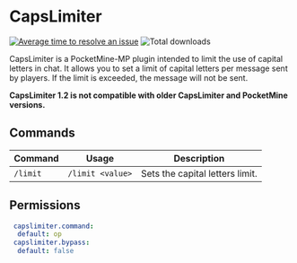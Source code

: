 # CapsLimiter
[![Average time to resolve an issue](http://isitmaintained.com/badge/resolution/kenygamer/pmmp-plugins.svg)](http://isitmaintained.com/project/kenygamer/pmmp-plugins "Average time to resolve an issue")
![Total downloads](https://img.shields.io/github/downloads/kenygamer/pmmp-plugins/total.svg)

CapsLimiter is a PocketMine-MP plugin intended to limit the use of capital letters in chat. It allows you to set a limit of capital letters per message sent by players. If the limit is exceeded, the message will not be sent.

**CapsLimiter 1.2 is not compatible with older CapsLimiter and PocketMine versions.**

## Commands
| Command | Usage | Description | 
| ------- | ----- | ----------- |
| `/limit` | `/limit <value>` | Sets the capital letters limit. |

## Permissions
```yaml
 capslimiter.command:
  default: op
 capslimiter.bypass:
  default: false
```

